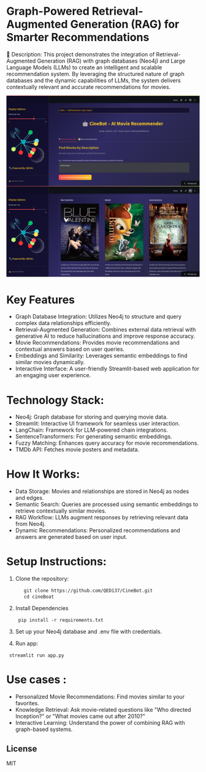 # Graph-Powered Retrieval-Augmented Generation (RAG) for Smarter Recommendations

🚀 Description: This project demonstrates the integration of Retrieval-Augmented Generation (RAG) with 
graph databases (Neo4j) and Large Language Models (LLMs) to create an intelligent and scalable recommendation
system. By leveraging the structured nature of graph databases and the dynamic
capabilities of LLMs, the system delivers contextually relevant and accurate recommendations for movies.
<p align="center">
  <img src="./photos/newmediacinebot.png" width="600" alt="CineBot Screenshot">
</p>

# Key Features 
  * Graph Database Integration: Utilizes Neo4j to structure and query complex data relationships efficiently.
  * Retrieval-Augmented Generation: Combines external data retrieval with generative AI to reduce hallucinations and improve response accuracy.
  * Movie Recommendations: Provides movie recommendations and contextual answers based on user queries.
  * Embeddings and Similarity: Leverages semantic embeddings to find similar movies dynamically.
  * Interactive Interface: A user-friendly Streamlit-based web application for an engaging user experience.

# Technology Stack:
  * Neo4j: Graph database for storing and querying movie data.
  * Streamlit: Interactive UI framework for seamless user interaction.
  * LangChain: Framework for LLM-powered chain integrations.
  * SentenceTransformers: For generating semantic embeddings.
  * Fuzzy Matching: Enhances query accuracy for movie recommendations.
  * TMDb API: Fetches movie posters and metadata.

# How It Works:
  * Data Storage: Movies and relationships are stored in Neo4j as nodes and edges.
  * Semantic Search: Queries are processed using semantic embeddings to retrieve contextually similar movies.
  * RAG Workflow: LLMs augment responses by retrieving relevant data from Neo4j.
  * Dynamic Recommendations: Personalized recommendations and answers are generated based on user input.




# Setup Instructions:
  1. Clone the repository:

     ```
        git clone https://github.com/QED137/CineBot.git
        cd cineBoat
 2. Install Dependencies

    ```
     pip install -r requirements.txt
3. Set up your Neo4j database and .env file with credentials.
4.  Run app:

   ```
    streamlit run app.py
```
# Use cases :
 * Personalized Movie Recommendations: Find movies similar to your favorites.
 * Knowledge Retrieval: Ask movie-related questions like "Who directed Inception?" or "What movies came out after 2010?"
 * Interactive Learning: Understand the power of combining RAG with graph-based systems.
## License
  MIT
